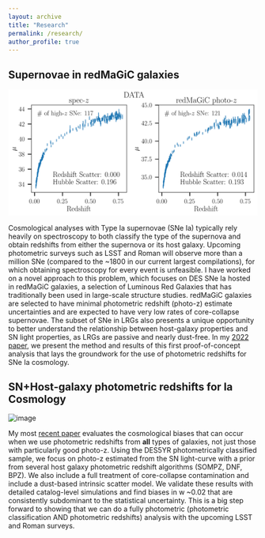 ```yaml
---
layout: archive
title: "Research"
permalink: /research/
author_profile: true
---
```


## Supernovae in redMaGiC galaxies
![image](/images/HDs_data_beta2.png)

Cosmological analyses with Type Ia supernovae (SNe Ia) typically rely heavily on spectroscopy to both classify the type of the supernova and obtain redshifts from either the supernova or its host galaxy. Upcoming photometric surveys such as LSST and Roman will observe more than a million SNe (compared to the ~1800 in our current largest compilations), for which obtaining spectroscopy for every event is unfeasible. I have worked on a novel approach to this problem, which focuses on DES SNe Ia hosted in redMaGiC galaxies, a selection of Luminous Red Galaxies that has traditionally been used in large-scale structure studies. redMaGiC galaxies are selected to have minimal photometric redshift (photo-z) estimate uncertainties and are expected to have very low rates of core-collapse supernovae. The subset of SNe in LRGs also presents a unique opportunity to better understand the relationship between host-galaxy properties and SN light properties, as LRGs are passive and nearly dust-free. In my [2022 paper](https://arxiv.org/abs/2202.10480), we present the method and results of this first proof-of-concept analysis that lays the groundwork for the use of photometric redshifts for SNe Ia cosmology.

## SN+Host-galaxy photometric redshifts for Ia Cosmology
![image](images/deltaw.png)

My most [recent paper](https://arxiv.org/abs/2407.16744) evaluates the cosmological biases that can occur when we use photometric redshifts from **all** types of galaxies, not just those with particularly good photo-z. Using the DES5YR photometrically classified sample, we focus on photo-z estimated from the SN light-curve with a prior from several host galaxy photometric redshift algorithms (SOMPZ, DNF, BPZ). We also include a full treatment of core-collapse contamination and include a dust-based intrinsic scatter model. We validate these results with detailed catalog-level simulations and find biases in w ~0.02 that are consistently subdominant to the statistical uncertainty. This is a big step forward to showing that we can do a fully photometric (photometric classification AND photometric redshifts) analysis with the upcoming LSST and Roman surveys. 
